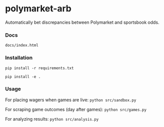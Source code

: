 # polymarket-arb
Automatically bet discrepancies between Polymarket and sportsbook odds.

### Docs
`docs/index.html`

### Installation
`pip install -r requirements.txt`

`pip install -e .`

### Usage
For placing wagers when games are live: `python src/sandbox.py`

For scraping game outcomes (day after games): `python src/games.py`

For analyzing results: `python src/analysis.py`